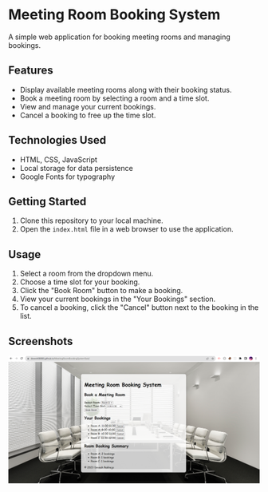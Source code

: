 # Meeting Room Booking System

A simple web application for booking meeting rooms and managing bookings.

## Features

- Display available meeting rooms along with their booking status.
- Book a meeting room by selecting a room and a time slot.
- View and manage your current bookings.
- Cancel a booking to free up the time slot.

## Technologies Used

- HTML, CSS, JavaScript
- Local storage for data persistence
- Google Fonts for typography

## Getting Started

1. Clone this repository to your local machine.
2. Open the `index.html` file in a web browser to use the application.

## Usage

1. Select a room from the dropdown menu.
2. Choose a time slot for your booking.
3. Click the "Book Room" button to make a booking.
4. View your current bookings in the "Your Bookings" section.
5. To cancel a booking, click the "Cancel" button next to the booking in the list.

## Screenshots

![Alt text](image.png)
